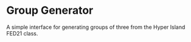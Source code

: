 # Group Generator

A simple interface for generating groups of three from the Hyper Island FED21 class. 
